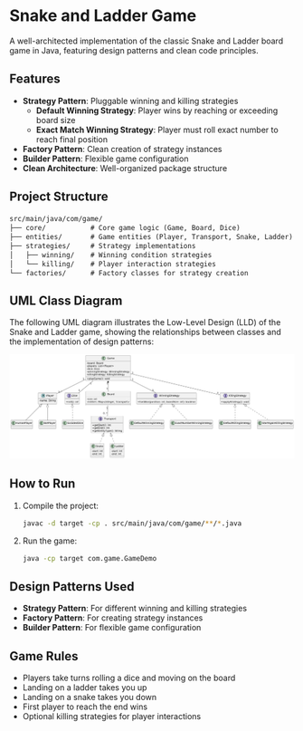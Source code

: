 # Snake and Ladder Game

A well-architected implementation of the classic Snake and Ladder board game in Java, featuring design patterns and clean code principles.

## Features

- **Strategy Pattern**: Pluggable winning and killing strategies
  - **Default Winning Strategy**: Player wins by reaching or exceeding board size
  - **Exact Match Winning Strategy**: Player must roll exact number to reach final position
- **Factory Pattern**: Clean creation of strategy instances
- **Builder Pattern**: Flexible game configuration
- **Clean Architecture**: Well-organized package structure

## Project Structure

```
src/main/java/com/game/
├── core/           # Core game logic (Game, Board, Dice)
├── entities/       # Game entities (Player, Transport, Snake, Ladder)
├── strategies/     # Strategy implementations
│   ├── winning/    # Winning condition strategies
│   └── killing/    # Player interaction strategies
└── factories/      # Factory classes for strategy creation
```

## UML Class Diagram

The following UML diagram illustrates the Low-Level Design (LLD) of the Snake and Ladder game, showing the relationships between classes and the implementation of design patterns:

![UML Class Diagram](LLDDesign.png)

## How to Run

1. Compile the project:
   ```bash
   javac -d target -cp . src/main/java/com/game/**/*.java
   ```

2. Run the game:
   ```bash
   java -cp target com.game.GameDemo
   ```

## Design Patterns Used

- **Strategy Pattern**: For different winning and killing strategies
- **Factory Pattern**: For creating strategy instances
- **Builder Pattern**: For flexible game configuration

## Game Rules

- Players take turns rolling a dice and moving on the board
- Landing on a ladder takes you up
- Landing on a snake takes you down
- First player to reach the end wins
- Optional killing strategies for player interactions